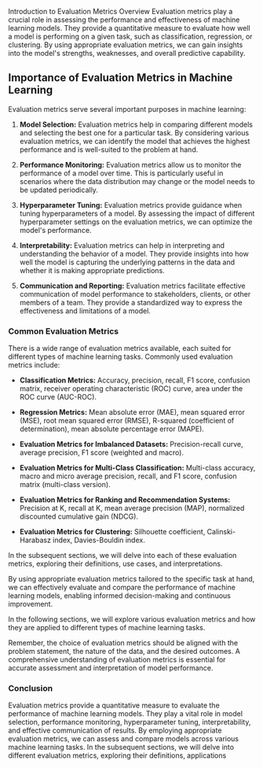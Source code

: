 Introduction to Evaluation Metrics
Overview
Evaluation metrics play a crucial role in assessing the performance and effectiveness of machine learning models. They provide a quantitative measure to evaluate how well a model is performing on a given task, such as classification, regression, or clustering. By using appropriate evaluation metrics, we can gain insights into the model's strengths, weaknesses, and overall predictive capability.

## Importance of Evaluation Metrics in Machine Learning
Evaluation metrics serve several important purposes in machine learning:

1. **Model Selection:** Evaluation metrics help in comparing different models and selecting the best one for a particular task. By considering various evaluation metrics, we can identify the model that achieves the highest performance and is well-suited to the problem at hand.

2. **Performance Monitoring:** Evaluation metrics allow us to monitor the performance of a model over time. This is particularly useful in scenarios where the data distribution may change or the model needs to be updated periodically.

3. **Hyperparameter Tuning:** Evaluation metrics provide guidance when tuning hyperparameters of a model. By assessing the impact of different hyperparameter settings on the evaluation metrics, we can optimize the model's performance.

4. **Interpretability:** Evaluation metrics can help in interpreting and understanding the behavior of a model. They provide insights into how well the model is capturing the underlying patterns in the data and whether it is making appropriate predictions.

5. **Communication and Reporting:** Evaluation metrics facilitate effective communication of model performance to stakeholders, clients, or other members of a team. They provide a standardized way to express the effectiveness and limitations of a model.

### Common Evaluation Metrics
There is a wide range of evaluation metrics available, each suited for different types of machine learning tasks. Commonly used evaluation metrics include:

- **Classification Metrics:** Accuracy, precision, recall, F1 score, confusion matrix, receiver operating characteristic (ROC) curve, area under the ROC curve (AUC-ROC).

- **Regression Metrics:** Mean absolute error (MAE), mean squared error (MSE), root mean squared error (RMSE), R-squared (coefficient of determination), mean absolute percentage error (MAPE).

- **Evaluation Metrics for Imbalanced Datasets:** Precision-recall curve, average precision, F1 score (weighted and macro).

- **Evaluation Metrics for Multi-Class Classification:** Multi-class accuracy, macro and micro average precision, recall, and F1 score, confusion matrix (multi-class version).

- **Evaluation Metrics for Ranking and Recommendation Systems:** Precision at K, recall at K, mean average precision (MAP), normalized discounted cumulative gain (NDCG).

- **Evaluation Metrics for Clustering:** Silhouette coefficient, Calinski-Harabasz index, Davies-Bouldin index.

In the subsequent sections, we will delve into each of these evaluation metrics, exploring their definitions, use cases, and interpretations.

By using appropriate evaluation metrics tailored to the specific task at hand, we can effectively evaluate and compare the performance of machine learning models, enabling informed decision-making and continuous improvement.

In the following sections, we will explore various evaluation metrics and how they are applied to different types of machine learning tasks.

Remember, the choice of evaluation metrics should be aligned with the problem statement, the nature of the data, and the desired outcomes. A comprehensive understanding of evaluation metrics is essential for accurate assessment and interpretation of model performance.

### Conclusion
Evaluation metrics provide a quantitative measure to evaluate the performance of machine learning models. They play a vital role in model selection, performance monitoring, hyperparameter tuning, interpretability, and effective communication of results. By employing appropriate evaluation metrics, we can assess and compare models across various machine learning tasks. In the subsequent sections, we will delve into different evaluation metrics, exploring their definitions, applications